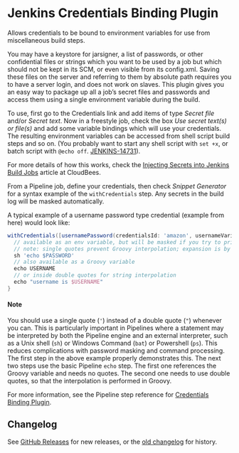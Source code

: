 # Jenkins Credentials Binding Plugin
Allows credentials to be bound to environment variables for use from
miscellaneous build steps.

You may have a keystore for jarsigner, a list of passwords, or other
confidential files or strings which you want to be used by a job but
which should not be kept in its SCM, or even visible from its
config.xml. Saving these files on the server and referring to them by
absolute path requires you to have a server login, and does not work on
slaves. This plugin gives you an easy way to package up all a job’s
secret files and passwords and access them using a single environment
variable during the build.

To use, first go to the Credentials link and add items of type *Secret
file* and/or *Secret text*. Now in a freestyle job, check the box *Use
secret text(s) or file(s)* and add some variable bindings which will use
your credentials. The resulting environment variables can be accessed
from shell script build steps and so on. (You probably want to start any
shell script with `set +x`, or batch script with `@echo off`.
[JENKINS-14731](https://issues.jenkins-ci.org/browse/JENKINS-14731)).

For more details of how this works, check the [Injecting Secrets into
Jenkins Build
Jobs](https://cloudbees.zendesk.com/hc/en-us/articles/203802500-Injecting-Secrets-into-Jenkins-Build-Jobs)
article at CloudBees.

From a Pipeline job, define your credentials, then check *Snippet
Generator* for a syntax example of the `withCredentials` step. Any
secrets in the build log will be masked automatically.

A typical example of a username password type credential (example from
here) would look like: 

```groovy
withCredentials([usernamePassword(credentialsId: 'amazon', usernameVariable: 'USERNAME', passwordVariable: 'PASSWORD')]) {
  // available as an env variable, but will be masked if you try to print it out any which way
  // note: single quotes prevent Groovy interpolation; expansion is by Bourne Shell, which is what you want
  sh 'echo $PASSWORD'
  // also available as a Groovy variable
  echo USERNAME
  // or inside double quotes for string interpolation
  echo "username is $USERNAME"
}
```

#### Note

You should use a single quote (`'`) instead of a double quote (`"`) whenever you can. 
This is particularly important in Pipelines where a statement may be interpreted by both the Pipeline engine and an external interpreter, such as a Unix shell (`sh`) or Windows Command (`bat`) or Powershell (`ps`). 
This reduces complications with password masking and command processing. 
The first step in the above example properly demonstrates this. 
The next two steps use the basic Pipeline `echo` step. 
The first one references the Groovy variable and needs no quotes. 
The second one needs to use double quotes, so that the interpolation is performed in Groovy.

For more information, see the Pipeline step reference for [Credentials Binding Plugin](https://www.jenkins.io/doc/pipeline/steps/credentials-binding/).

## Changelog

See [GitHub Releases](https://github.com/jenkinsci/credentials-binding-plugin/releases) for new releases,
or the [old changelog](old-changelog.md) for history.
